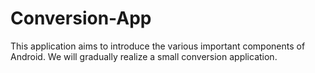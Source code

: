 # Conversion-App
This application aims to introduce the various important components of Android. We will gradually realize a small conversion application.
